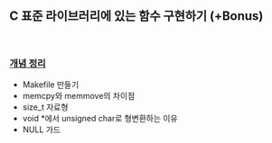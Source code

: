 ## C 표준 라이브러리에 있는 함수 구현하기 (+Bonus)
<br>

### [개념 정리](https://www.notion.so/dev-jungeun/Libft-678c0c473613426db91651f43c0d5065)
* Makefile 만들기
* memcpy와 memmove의 차이점
* size_t 자료형
* void *에서 unsigned char로 형변환하는 이유
* NULL 가드
